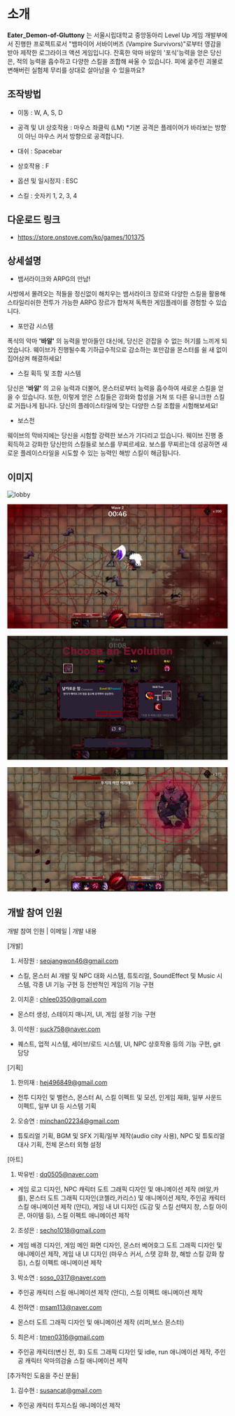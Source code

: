 # 소개

**Eater_Demon-of-Gluttony** 는 서울시립대학교 중앙동아리 Level Up 게임 개발부에서 진행한 프로젝트로서 "뱀파이어 서바이버즈 (Vampire Survivors)"로부터 영감을 받아 제작한 로그라이크 액션 게임입니다. 잔혹한 악마 바알의 '포식'능력을 얻은 당신은, 적의 능력을 흡수하고 다양한 스킬을 조합해 싸울 수 있습니다. 피에 굶주린 괴물로 변해버린 실험체 무리를 상대로 살아남을 수 있을까요?

## 조작방법

- 이동 : W, A, S, D

- 공격 및 UI 상호작용 : 마우스 좌클릭 (LM)
*기본 공격은 플레이어가 바라보는 방향이 아닌 마우스 커서 방향으로 공격합니다.

- 대쉬 : Spacebar

- 상호작용 : F

- 옵션 및 일시정지 : ESC

- 스킬 : 숫자키 1, 2, 3, 4

## 다운로드 링크
- https://store.onstove.com/ko/games/101375

## 상세설명

- 뱀서라이크와 ARPG의 만남!

사방에서 몰려오는 적들을 정신없이 해치우는 뱀서라이크 장르와 다양한 스킬을 활용해 스타일리쉬한 전투가 가능한 ARPG 장르가 합쳐져 독특한 게임플레이를 경험할 수 있습니다.

- 포만감 시스템

폭식의 악마 **'바알'** 의 능력을 받아들인 대신에, 당신은 걷잡을 수 없는 허기를 느끼게 되었습니다. 웨이브가 진행될수록 기하급수적으로 감소하는 포만감을 몬스터를 쉴 새 없이 집어삼켜 해결하세요!

- 스킬 획득 및 조합 시스템

당신은 **'바알'** 의 고유 능력과 더불어, 몬스터로부터 능력을 흡수하여 새로운 스킬을 얻을 수 있습니다. 또한, 이렇게 얻은 스킬들은 강화와 합성을 거쳐 또 다른 유니크한 스킬로 거듭나게 됩니다. 당신의 플레이스타일에 맞는 다양한 스킬 조합을 시험해보세요!

- 보스전

웨이브의 막바지에는 당신을 시험할 강력한 보스가 기다리고 있습니다. 웨이브 진행 중 획득하고 강화한 당신만의 스킬들로 보스를 무찌르세요. 보스를 무찌르는데 성공하면 새로운 플레이스타일을 시도할 수 있는 능력인 해방 스킬이 해금됩니다.

## 이미지

![lobby](EaterGitImage/KakaoTalk_20250629_210301960_07.png)

![attack](EaterGitImage/KakaoTalk_20250629_210301960_06.png)

![combination](EaterGitImage/KakaoTalk_20250629_210301960_05.png)

![boss](EaterGitImage/KakaoTalk_20250629_210301960_03.png)

## 개발 참여 인원

개발 참여 인원 | 이메일 | 개발 내용   

[개발]

1. 서장원 : seojangwon46@gmail.com
- 스킬, 몬스터 AI 개발 및 NPC 대화 시스템, 튜토리얼, SoundEffect 및 Music 시스템, 각종 UI 기능 구현 등 전반적인 게임의 기능 구현
2. 이치훈 : chlee0350@gmail.com
- 몬스터 생성, 스테이지 매니저, UI, 게임 설정 기능 구현
3. 이석원 : suck758@naver.com
- 퀘스트, 업적 시스템, 세이브/로드 시스템, UI, NPC 상호작용 등의 기능 구현, git 담당
  
[기획]

1. 한의재 : hej496849@gmail.com
- 전투 디자인 및 밸런스, 몬스터 AI, 스킬 이펙트 및 모션, 인게임 재화, 일부 사운드 이펙트, 일부 UI 등 시스템 기획
2. 오승연 : minchan02234@gmail.com
- 튜토리얼 기획, BGM 및 SFX 기획/일부 제작(audio city 사용), NPC 및 튜토리얼 대사 기획, 전체 몬스터 외형 설정

[아트]

1. 박유빈 : dq0505@naver.com
- 게임 로고 디자인, NPC 캐릭터 도트 그래픽 디자인 및 애니메이션 제작 (바알,카를), 몬스터 도트 그래픽 디자인(코첼라,카리스) 및 애니메이션 제작, 주인공 캐릭터 스킬 애니메이션 제작 (안디), 게임 내 UI 디자인 (도감 및 스킬 선택지 창, 스킬 아이콘, 아이템 등), 스킬 이펙트 애니메이션 제작
2. 조성은 : secho1018@gmail.com
- 게임 배경 디자인, 게임 메인 화면 디자인, 몬스터 베어호그 도트 그래픽 디자인 및 애니메이션 제작, 게임 내 Ul 디자인 (마우스 커서, 스텟 강화 창, 해방 스킬 강화 창 등), 스킬 이펙트 애니메이션 제작
3. 박소연 : soso_0317@naver.com
- 주인공 캐릭터 스킬 애니메이션 제작 (안디), 스킬 이펙트 애니메이션 제작 
4. 전하연 : msam113@naver.com
- 몬스터 도트 그래픽 디자인 및 애니메이션 제작 (리퍼,보스 몬스터)
5. 최은서 : tmen0316@gmail.com
- 주인공 캐릭터(변신 전, 후) 도트 그래픽 디자인 및 idle, run 애니메이션 제작, 주인공 캐릭터 악마의검술 스킬 애니메이션 제작

[추가적인 도움을 주신 분들]
1. 김수현 : susancat@gmail.com
- 주인공 캐릭터 투지스킬 애니메이션 제작
